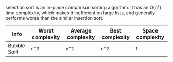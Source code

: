 selection sort is an in-place comparison sorting algorithm. It has an O(n²) time complexity, which makes it inefficient on large lists, and generally performs worse than the similar insertion sort.

| Info        | Worst complexity | Average complexity | Best complexity | Space complexity |
| ----------- | ---------------- | ------------------ | --------------- | ---------------- |
| Bubble Sort | `n^2`            | `n^2`              | `n^2`           | `1`              |
